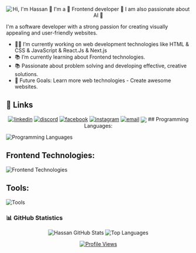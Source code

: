 <p align="center">
  <img src="https://github.com/hassan4366/hassan4366/raw/main/assets/github.gif" alt="Hi, I'm Hassan 👋 I'm a 🚀 Frontend developer 🚀 I am also passionate about AI 🧠">
</p>
<p>
I'm a software developer with a strong passion for creating visually appealing and user-friendly websites. 
</p>

- 👨‍💻 I’m currently working on web development technologies like HTML & CSS & JavaScript & React.Js & Next.js
- 📚 I’m currently learning about Frontend technologies.
- 📚 Passionate about problem solving and developing effective, creative solutions.
- 🎯 Future Goals: Learn more web technologies - Create awesome websites.
 

  
## :link: Links

<p align="center">
 <a href="https://linkedin.com/in/hassan-hammam-159981334?utm_source=share&utm_campaign=share_via&utm_content=profile&utm_medium=android_app"><img src="https://img.icons8.com/color/96/000000/linkedin.png" alt="linkedin"/></a>
   <a href="https://discord.gg/hassan000774"><img src="https://img.icons8.com/color/96/000000/discord-logo.png" alt="discord"/></a>
    <a href="https://www.facebook.com/share/15sUpguKEy/?mibextid=qi2Omg"><img src="https://img.icons8.com/color/96/000000/facebook.png" alt="facebook"/></a>
      <a href="https://www.instagram.com/32_hassan_hammam?utm_source=qr&igsh=NjMyOWwzMW5rd2Zr"><img src="https://img.icons8.com/color/96/000000/instagram-new.png" alt="instagram"/></a>
      <a href="hassanhammam436@gmail.com"><img src="https://img.icons8.com/color/96/000000/gmail.png" alt="email"/></a>
  <a href="https://codeforces.com/profile/Hassan657" target="blank"><img align="center" src="https://raw.githubusercontent.com/rahuldkjain/github-profile-readme-generator/master/src/images/icons/Social/codeforces.png" /></a>
<!-- <a href="https://codeforces.com/profile/Hassan657"><img
    src="https://img.shields.io/badge/-Codeforces?style=flat&logo=Codeforces&logoColor=ffffff&label=Codeforces&labelColor=%230068B5&color=%230068B5" alt="Facebook"></a>
</p> -->
## Programming Languages:

![Programming Languages](https://skillicons.dev/icons?i=cpp,py,c)

## Frontend Technologies:

![Frontend Technologies](https://skillicons.dev/icons?i=html,css,bootstrap,tailwind,js,typescript,react,Next.js)
## Tools:

![Tools](https://skillicons.dev/icons?i=git,github,vscode,kaggle)


### 📊 GitHub Statistics
<p align="center">
  <img src="https://github-readme-stats.vercel.app/api?username=hassan4366&show_icons=true&theme=shades-of-purple" alt="Hassan GitHub Stats">
  <img src="https://github-readme-stats.vercel.app/api/top-langs?username=hassan4366&show_icons=true&locale=en&layout=compact&theme=radical" alt="Top Languages">
</p>

<p align="center">
  <a href="https://komarev.com/ghpvc/?username=hassan4366&style=for-the-badge">
    <img src="https://komarev.com/ghpvc/?username=hassan4366&style=for-the-badge" alt="Profile Views">
  </a>
</p>
